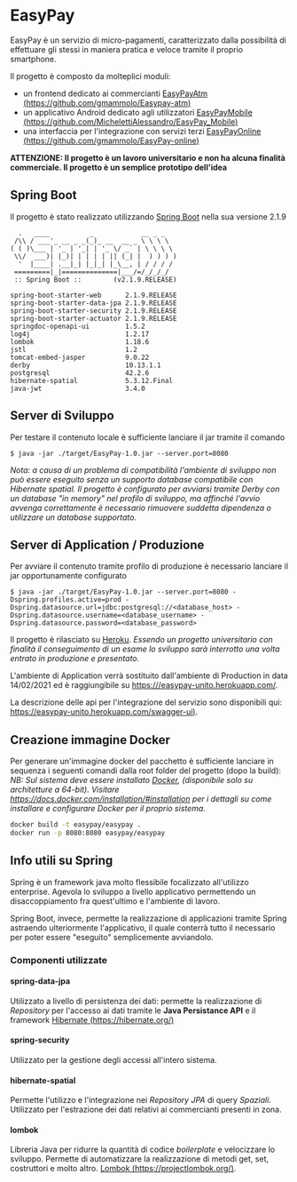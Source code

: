 # EasyPay

EasyPay è un servizio di micro-pagamenti, caratterizzato dalla possibilità di effettuare gli stessi in maniera pratica e veloce tramite il proprio smartphone.

Il progetto è composto da molteplici moduli:

- un frontend dedicato ai commercianti [EasyPayAtm (https://github.com/gmammolo/Easypay-atm)](https://github.com/gmammolo/Easypay-atm)
- un applicativo Android dedicato agli utilizzatori [EasyPayMobile (https://github.com/MichelettiAlessandro/EasyPay_Mobile)](https://github.com/MichelettiAlessandro/EasyPay_Mobile)
- una interfaccia per l'integrazione con servizi terzi [EasyPayOnline (https://github.com/gmammolo/EasyPay-online)](https://github.com/gmammolo/EasyPay-online)

**ATTENZIONE: Il progetto è un lavoro universitario e non ha alcuna finalità commerciale. Il progetto è un semplice prototipo dell'idea**



## Spring Boot

Il progetto è stato realizzato utilizzando [Spring Boot](https://spring.io/projects/spring-boot) nella sua versione 2.1.9

```
  .   ____          _            __ _ _
 /\\ / ___'_ __ _ _(_)_ __  __ _ \ \ \ \
( ( )\___ | '_ | '_| | '_ \/ _` | \ \ \ \
 \\/  ___)| |_)| | | | | || (_| |  ) ) ) )
  '  |____| .__|_| |_|_| |_\__, | / / / /
 =========|_|==============|___/=/_/_/_/
 :: Spring Boot ::        (v2.1.9.RELEASE)
 
spring-boot-starter-web      2.1.9.RELEASE
spring-boot-starter-data-jpa 2.1.9.RELEASE
spring-boot-starter-security 2.1.9.RELEASE
spring-boot-starter-actuator 2.1.9.RELEASE
springdoc-openapi-ui         1.5.2
log4j                        1.2.17
lombok                       1.18.6
jstl                         1.2
tomcat-embed-jasper          9.0.22
derby                        10.13.1.1
postgresql                   42.2.6
hibernate-spatial            5.3.12.Final
java-jwt                     3.4.0
```



## Server di Sviluppo

 Per testare il contenuto locale è sufficiente lanciare il jar tramite il comando

```
$ java -jar ./target/EasyPay-1.0.jar --server.port=8080
```

*Nota: a causa di un problema di compatibilità l'ambiente di sviluppo non può essere eseguito senza un supporto database compatibile con Hibernate spatial. Il progetto è configurato per avviarsi tramite Derby con un database "in memory" nel profilo di sviluppo, ma affinché l'avvio avvenga correttamente è necessario rimuovere suddetta dipendenza o utilizzare un database supportato.*

## Server di Application / Produzione

Per avviare il contenuto tramite profilo di produzione è necessario lanciare il jar opportunamente configurato

```
$ java -jar ./target/EasyPay-1.0.jar --server.port=8080 -Dspring.profiles.active=prod -Dspring.datasource.url=jdbc:postgresql://<database_host> -Dspring.datasource.username=<database_username> -Dspring.datasource.password=<database_password>
```

Il progetto è rilasciato su [Heroku](https://www.heroku.com/). *Essendo un progetto universitario con finalità il conseguimento di un esame lo sviluppo sarà interrotto una volta entrato in produzione e presentato.*

L'ambiente di Application verrà sostituito dall'ambiente di Production in data 14/02/2021 ed è raggiungibile su [https:///easypay-unito.herokuapp.com/](https://easypay-unito.herokuapp.com/).

La descrizione delle api per l'integrazione del servizio sono disponibili qui: [https://easypay-unito.herokuapp.com/swagger-ui)](https://easypay-unito.herokuapp.com/swagger-ui).



## Creazione immagine Docker

Per generare un'immagine docker del pacchetto è sufficiente lanciare in sequenza i seguenti comandi dalla root folder del progetto (dopo la build):
*NB: Sul sistema deve essere installato [Docker](https://docker.com/), (disponibile solo su architetture a 64-bit). Visitare https://docs.docker.com/installation/#installation per i dettagli su come installare e configurare Docker per il proprio sistema.*

```bash
docker build -t easypay/easypay .
docker run -p 8080:8080 easypay/easypay
```



## Info utili su Spring

Spring è un framework java molto flessibile focalizzato all'utilizzo enterprise. Agevola lo sviluppo a livello applicativo permettendo un disaccoppiamento fra quest'ultimo e l'ambiente di lavoro.

Spring Boot, invece, permette la realizzazione di applicazioni tramite Spring astraendo ulteriormente l'applicativo, il quale conterrà tutto il necessario per poter essere "eseguito" semplicemente avviandolo.

### Componenti utilizzate

#### spring-data-jpa

Utilizzato a livello di persistenza dei dati: permette la realizzazione di *Repository* per l'accesso ai dati tramite le **Java Persistance API** e il framework [Hibernate (https://hibernate.org/)](https://hibernate.org/)

#### spring-security

Utilizzato per la gestione degli accessi all'intero sistema.

#### hibernate-spatial

Permette l'utilizzo e l'integrazione nei *Repository JPA* di query *Spaziali*. Utilizzato per l'estrazione dei dati relativi ai commercianti presenti in zona.

#### lombok

Libreria Java per ridurre la quantità di codice *boilerplate* e velocizzare lo sviluppo. Permette di automatizzare la realizzazione di metodi get, set, costruttori e molto altro. [Lombok (https://projectlombok.org/)](https://projectlombok.org/).

